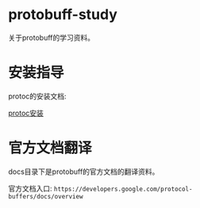 protobuff-study
=====

关于protobuff的学习资料。

# 安装指导
protoc的安装文档:

<a href="./protoc安装.md" target="_blank">protoc安装</a>

# 官方文档翻译
docs目录下是protobuff的官方文档的翻译资料。

官方文档入口: `https://developers.google.com/protocol-buffers/docs/overview`

